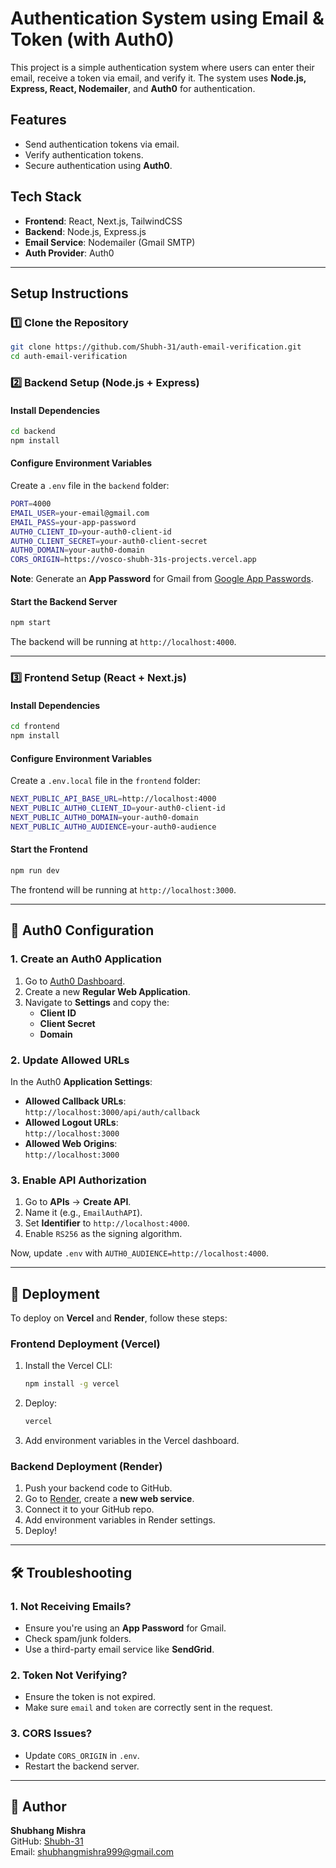 # Authentication System using Email & Token (with Auth0)

This project is a simple authentication system where users can enter their email, receive a token via email, and verify it. The system uses **Node.js, Express, React, Nodemailer**, and **Auth0** for authentication.

## Features
- Send authentication tokens via email.
- Verify authentication tokens.
- Secure authentication using **Auth0**.

## Tech Stack
- **Frontend**: React, Next.js, TailwindCSS
- **Backend**: Node.js, Express.js
- **Email Service**: Nodemailer (Gmail SMTP)
- **Auth Provider**: Auth0

---

## Setup Instructions

### 1️⃣ Clone the Repository
```sh
git clone https://github.com/Shubh-31/auth-email-verification.git
cd auth-email-verification
```

### 2️⃣ Backend Setup (Node.js + Express)
#### **Install Dependencies**
```sh
cd backend
npm install
```

#### **Configure Environment Variables**
Create a `.env` file in the `backend` folder:
```sh
PORT=4000
EMAIL_USER=your-email@gmail.com
EMAIL_PASS=your-app-password
AUTH0_CLIENT_ID=your-auth0-client-id
AUTH0_CLIENT_SECRET=your-auth0-client-secret
AUTH0_DOMAIN=your-auth0-domain
CORS_ORIGIN=https://vosco-shubh-31s-projects.vercel.app
```
**Note**: Generate an **App Password** for Gmail from [Google App Passwords](https://myaccount.google.com/apppasswords).

#### **Start the Backend Server**
```sh
npm start
```
The backend will be running at `http://localhost:4000`.

---

### 3️⃣ Frontend Setup (React + Next.js)
#### **Install Dependencies**
```sh
cd frontend
npm install
```

#### **Configure Environment Variables**
Create a `.env.local` file in the `frontend` folder:
```sh
NEXT_PUBLIC_API_BASE_URL=http://localhost:4000
NEXT_PUBLIC_AUTH0_CLIENT_ID=your-auth0-client-id
NEXT_PUBLIC_AUTH0_DOMAIN=your-auth0-domain
NEXT_PUBLIC_AUTH0_AUDIENCE=your-auth0-audience
```

#### **Start the Frontend**
```sh
npm run dev
```
The frontend will be running at `http://localhost:3000`.

---

## 🔑 Auth0 Configuration
### **1. Create an Auth0 Application**
1. Go to [Auth0 Dashboard](https://auth0.com/).
2. Create a new **Regular Web Application**.
3. Navigate to **Settings** and copy the:
   - **Client ID**
   - **Client Secret**
   - **Domain**

### **2. Update Allowed URLs**
In the Auth0 **Application Settings**:
- **Allowed Callback URLs**:  
  `http://localhost:3000/api/auth/callback`
- **Allowed Logout URLs**:  
  `http://localhost:3000`
- **Allowed Web Origins**:  
  `http://localhost:3000`

### **3. Enable API Authorization**
1. Go to **APIs** → **Create API**.
2. Name it (e.g., `EmailAuthAPI`).
3. Set **Identifier** to `http://localhost:4000`.
4. Enable `RS256` as the signing algorithm.

Now, update `.env` with `AUTH0_AUDIENCE=http://localhost:4000`.

---

## 🚀 Deployment
To deploy on **Vercel** and **Render**, follow these steps:

### **Frontend Deployment (Vercel)**
1. Install the Vercel CLI:
   ```sh
   npm install -g vercel
   ```
2. Deploy:
   ```sh
   vercel
   ```
3. Add environment variables in the Vercel dashboard.

### **Backend Deployment (Render)**
1. Push your backend code to GitHub.
2. Go to [Render](https://render.com/), create a **new web service**.
3. Connect it to your GitHub repo.
4. Add environment variables in Render settings.
5. Deploy!

---

## 🛠️ Troubleshooting
### **1. Not Receiving Emails?**
- Ensure you're using an **App Password** for Gmail.
- Check spam/junk folders.
- Use a third-party email service like **SendGrid**.

### **2. Token Not Verifying?**
- Ensure the token is not expired.
- Make sure `email` and `token` are correctly sent in the request.

### **3. CORS Issues?**
- Update `CORS_ORIGIN` in `.env`.
- Restart the backend server.

---

## 📌 Author
**Shubhang Mishra**  
GitHub: [Shubh-31](https://github.com/Shubh-31)  
Email: shubhangmishra999@gmail.com


